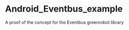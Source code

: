 Android_Eventbus_example
========================

A proof of the concept for the Eventbus greenrobot library
